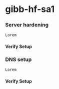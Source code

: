 # gibb-hf-sa1

### Server hardening

```bash
Lorem
```

#### Verify Setup

### DNS setup
```bash
Lorem
```

#### Verify Setup
